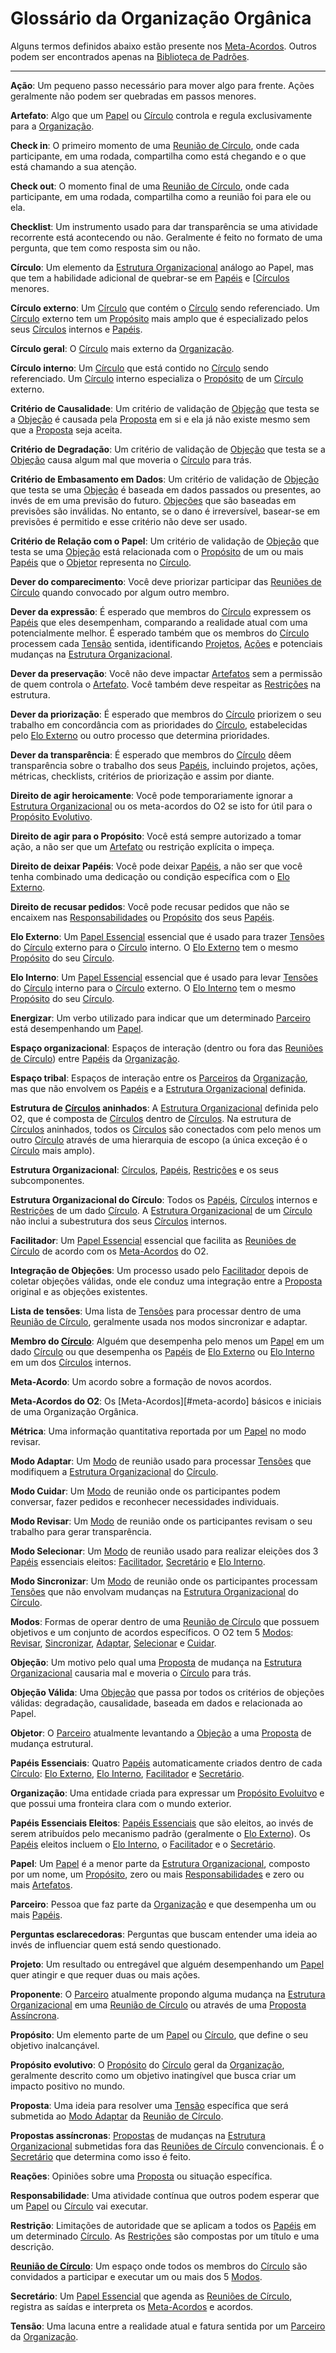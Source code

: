 # Glossário da Organização Orgânica

Alguns termos definidos abaixo estão presente nos [Meta-Acordos](meta-acordos.md). Outros podem ser encontrados apenas na [Biblioteca de Padrões][biblioteca].

***

**Ação**: Um pequeno passo necessário para mover algo para frente. Ações geralmente não podem ser quebradas em passos menores.

**Artefato**: Algo que um [Papel](#papel) ou [Círculo](#circulo) controla e regula exclusivamente para a [Organização](#organizacao).

**Check in**: O primeiro momento de uma [Reunião de Círculo](#reuniao-decirculo), onde cada participante, em uma rodada, compartilha como está chegando e o que está chamando a sua atenção.

**Check out**: O momento final de uma [Reunião de Círculo](#reuniao-de-circulo), onde cada participante, em uma rodada, compartilha como a reunião foi para ele ou ela.

**Checklist**: Um instrumento usado para dar transparência se uma atividade recorrente está acontecendo ou não. Geralmente é feito no formato de uma pergunta, que tem como resposta sim ou não.

**Círculo**: Um elemento da [Estrutura Organizacional](#estrutura-organizacional) análogo ao Papel, mas que tem a habilidade adicional de quebrar-se em [Papéis](#papeis) e [[Círculos](#circulo) menores.

**Círculo externo**: Um [Círculo](#circulo) que contém o [Círculo](#circulo) sendo referenciado. Um [Círculo](#circulo) externo tem um [Propósito](#proposito) mais amplo que é especializado pelos seus [Círculos](#circulo) internos e [Papéis](#papeis).

**Círculo geral**: O [Círculo](#circulo) mais externo da [Organização](#organizacao).

**Círculo interno**: Um [Círculo](#circulo) que está contido no [Círculo](#circulo) sendo referenciado. Um [Círculo](#circulo) interno especializa o [Propósito](#proposito) de um [Círculo](#circulo) externo.

**Critério de Causalidade**: Um critério de validação de [Objeção](#objecao) que testa se a [Objeção](#objecao) é causada pela [Proposta](#proposta) em si e ela já não existe mesmo sem que a [Proposta](#proposta) seja aceita.

**Critério de Degradação**: Um critério de validação de [Objeção](#objecao) que testa se a [Objeção](#objecao) causa algum mal que moveria o [Círculo](#circulo) para trás.

**Critério de Embasamento em Dados**: Um critério de validação de [Objeção](#objecao) que testa se uma [Objeção](#objecao) é baseada em dados passados ou presentes, ao invés de em uma previsão do futuro. [Objeções](#objecoes) que são baseadas em previsões são inválidas. No entanto, se o dano é irreversível, basear-se em previsões é permitido e esse critério não deve ser usado.

**Critério de Relação com o Papel**: Um critério de validação de [Objeção](#objecao) que testa se uma [Objeção](#objecao) está relacionada com o [Propósito](#proposito) de um ou mais [Papéis](#papeis) que o [Objetor](#objetor) representa no [Círculo](#circulo).

**Dever do comparecimento**: Você deve priorizar participar das [Reuniões de Círculo](#reuniao-de-circulo) quando convocado por algum outro membro.

**Dever da expressão**: É esperado que membros do [Círculo](#circulo) expressem os [Papéis](#papeis) que eles desempenham, comparando a realidade atual com uma potencialmente melhor. É esperado também que os membros do [Círculo](#circulo) processem cada [Tensão](#tensao) sentida, identificando [Projetos](#projeto), [Ações](#acoes) e potenciais mudanças na [Estrutura Organizacional](#estrutura-organizacional).

**Dever da preservação**: Você não deve impactar [Artefatos](#artefato) sem a permissão de quem controla o [Artefato](#artefato). Você também deve respeitar as [Restrições](#restricoes) na estrutura.

**Dever da priorização**: É esperado que membros do [Círculo](#circulo) priorizem o seu trabalho em concordância com as prioridades do [Círculo](#circulo), estabelecidas pelo [Elo Externo](#elo-externo) ou outro processo que determina prioridades.

**Dever da transparência**: É esperado que membros do [Círculo](#circulo) dêem transparência sobre o trabalho dos seus [Papéis](#papeis), incluindo projetos, ações, métricas, checklists, critérios de priorização e assim por diante.

**Direito de agir heroicamente**: Você pode temporariamente ignorar a [Estrutura Organizacional](#estrutura-organizacional) ou os meta-acordos do O2 se isto for útil para o [Propósito Evolutivo](#proposito-evolutivo).

**Direito de agir para o Propósito**: Você está sempre autorizado a tomar ação, a não ser que um [Artefato](#artefato) ou restrição explícita o impeça.

**Direito de deixar Papéis**: Você pode deixar [Papéis](#papeis), a não ser que você tenha combinado uma dedicação ou condição específica com o [Elo Externo](#elo-externo).

**Direito de recusar pedidos**: Você pode recusar pedidos que não se encaixem nas [Responsabilidades](#responsabilidade) ou [Propósito](#proposito) dos seus [Papéis](#papeis).

**Elo Externo**: Um [Papel Essencial](#papeis-essenciais) essencial que é usado para trazer [Tensões](#tensoes) do [Círculo](#circulo) externo para o [Círculo](#circulo) interno. O [Elo Externo](#elo-externo) tem o mesmo [Propósito](#proposito) do seu [Círculo](#circulo).

**Elo Interno**: Um [Papel Essencial](#papeis-essenciais) essencial que é usado para levar [Tensões](#tensoes) do [Círculo](#circulo) interno para o [Círculo](#circulo) externo. O [Elo Interno](#elo-interno) tem o mesmo [Propósito](#proposito) do seu [Círculo](#circulo).

**Energizar**: Um verbo utilizado para indicar que um determinado [Parceiro](#parceiro) está desempenhando um [Papel](#papel).

**Espaço organizacional**: Espaços de interação (dentro ou fora das [Reuniões de Círculo](#circulo)) entre [Papéis](#papeis) da [Organização](#organizacao).

**Espaço tribal**: Espaços de interação entre os [Parceiros](#parceiro) da [Organização](#organizacao), mas que não envolvem os [Papéis](#papeis) e a [Estrutura Organizacional](#estrutura-organizacional) definida.

**Estrutura de [Círculos](#circulo) aninhados**: A [Estrutura Organizacional](#estrutura-organizacional) definida pelo O2, que é composta de [Círculos](#circulo) dentro de [Círculos](#circulo). Na estrutura de [Círculos](#circulo) aninhados, todos os [Círculos](#circulo) são conectados com pelo menos um outro [Círculo](#circulo) através de uma hierarquia de escopo (a única exceção é o [Círculo](#circulo) mais amplo).

**Estrutura Organizacional**: [Círculos](#circulo), [Papéis](#papeis), [Restrições](#restricoes) e os seus subcomponentes.

**Estrutura Organizacional do Círculo**: Todos os [Papéis](#papeis), [Círculos](#circulo) internos e [Restrições](#restricoes) de um dado [Círculo](#circulo). A [Estrutura Organizacional](#estrutura-organizacional) de um [Círculo](#circulo) não inclui a subestrutura dos seus [Círculos](#circulo) internos.

**Facilitador**: Um [Papel Essencial](#papeis-essenciais) essencial que facilita as [Reuniões de Círculo](#circulo) de acordo com os [Meta-Acordos](#meta-acordo) do O2.

**Integração de Objeções**: Um processo usado pelo [Facilitador](#facilitador) depois de coletar objeções válidas, onde ele conduz uma integração entre a [Proposta](#proposta) original e as objeções existentes.

**Lista de tensões**: Uma lista de [Tensões](#tensoes) para processar dentro de uma [Reunião de Círculo](#reuniao-de-circulo), geralmente usada nos modos sincronizar e adaptar.

**Membro do [Círculo](#circulo)**: Alguém que desempenha pelo menos um [Papel](#papel) em um dado [Círculo](#circulo) ou que desempenha os [Papéis](#papeis) de [Elo Externo](#elo-externo) ou [Elo Interno](#elo-interno) em um dos [Círculos](#circulo) internos.

**Meta-Acordo**: Um acordo sobre a formação de novos acordos.

**Meta-Acordos do O2**: Os [Meta-Acordos][#meta-acordo] básicos e iniciais de uma Organização Orgânica.

**Métrica**: Uma informação quantitativa reportada por um [Papel](#papel) no modo revisar.

**Modo Adaptar**: Um [Modo](#modos) de reunião usado para processar [Tensões](#tensoes) que modifiquem a [Estrutura Organizacional](#estrutura-organizacional) do [Círculo](#circulo).

**Modo Cuidar**: Um [Modo](#modos) de reunião onde os participantes podem conversar, fazer pedidos e reconhecer necessidades individuais.

**Modo Revisar**: Um [Modo](#modos) de reunião onde os participantes revisam o seu trabalho para gerar transparência.

**Modo Selecionar**: Um [Modo](#modos) de reunião usado para realizar eleições dos 3 [Papéis](#papeis) essenciais eleitos: [Facilitador](#facilitador), [Secretário](#secretario) e [Elo Interno](#elo-interno).

**Modo Sincronizar**: Um [Modo](#modos) de reunião onde os participantes processam [Tensões](#tensoes) que não envolvam mudanças na [Estrutura Organizacional](#estrutura-organizacional) do [Círculo](#circulo).

**Modos**: Formas de operar dentro de uma [Reunião de Círculo](#reuniao-de-circulo) que possuem objetivos e um conjunto de acordos específicos. O O2 tem 5 [Modos](#modos): [Revisar](#modo-revisar), [Sincronizar](#modo-sincronizar), [Adaptar](#modo-adaptar), [Selecionar](#modo-selecionar) e [Cuidar](#modo-cuidar).

**Objeção**: Um motivo pelo qual uma [Proposta](#proposta) de mudança na [Estrutura Organizacional](#estrutura-organizacional) causaria mal e moveria o [Círculo](#circulo) para trás.

**Objeção Válida**: Uma [Objeção](#objecao) que passa por todos os critérios de objeções válidas: degradação, causalidade, baseada em dados e relacionada ao Papel.

**Objetor**: O [Parceiro](#parceiro) atualmente levantando a [Objeção](#objecao) a uma [Proposta](#proposta) de mudança estrutural.

**Papéis Essenciais**: Quatro [Papéis](#papeis) automaticamente criados dentro de cada [Círculo](#circulo): [Elo Externo](#elo-externo), [Elo Interno](#elo-interno), [Facilitador](#facilitator) e [Secretário](#secretario).

**Organização**: Uma entidade criada para expressar um [Propósito Evoluitvo](#proposito-evolutivo) e que possui uma fronteira clara com o mundo exterior.

**Papéis Essenciais Eleitos**: [Papéis Essenciais](#papeis-essenciais) que são eleitos, ao invés de serem atribuídos pelo mecanismo padrão (geralmente o [Elo Externo](#elo-externo)). Os [Papéis](#papeis) eleitos incluem o [Elo Interno](#elo-interno), o [Facilitador](#facilitador) e o [Secretário](#secretario).

**Papel**: Um [Papel](#papel) é a menor parte da [Estrutura Organizacional](#estrutura-organizacional), composto por um nome, um [Propósito](#proposito), zero ou mais [Responsabilidades](#responsabilidade) e zero ou mais [Artefatos](#artefato).

**Parceiro**: Pessoa que faz parte da [Organização](#organizacao) e que desempenha um ou mais [Papéis](#papeis).

**Perguntas esclarecedoras**: Perguntas que buscam entender uma ideia ao invés de influenciar quem está sendo questionado.

**Projeto**: Um resultado ou entregável que alguém desempenhando um [Papel](#papel) quer atingir e que requer duas ou mais ações.

**Proponente**: O [Parceiro](#parceiro) atualmente propondo alguma mudança na [Estrutura Organizacional](#estrutura-organizacional) em uma [Reunião de Círculo](#reuniao-de-circulo) ou através de uma [Proposta Assíncrona](#proposta-assincrona).

**Propósito**: Um elemento parte de um [Papel](#papel) ou [Círculo](#circulo), que define o seu objetivo inalcançável.

**Propósito evolutivo**: O [Propósito](#proposito) do [Círculo](#circulo) geral da [Organização](#organizacao), geralmente descrito como um objetivo inatingível que busca criar um impacto positivo no mundo.

**Proposta**: Uma ideia para resolver uma [Tensão](#tensao) específica que será submetida ao [Modo Adaptar](#modo-adaptar) da [Reunião de Círculo](#reuniao-de-circulo).

**Propostas assíncronas**: [Propostas](#proposta) de mudanças na [Estrutura Organizacional](#estrutura-organizacional) submetidas fora das [Reuniões de Círculo](#reuniao-de-circulo) convencionais. É o [Secretário](#secretario) que determina como isso é feito.

**Reações**: Opiniões sobre uma [Proposta](#proposta) ou situação específica.

**Responsabilidade**: Uma atividade contínua que outros podem esperar que um [Papel](#papel) ou [Círculo](#circulo) vai executar.

**Restrição**: Limitações de autoridade que se aplicam a todos os [Papéis](#papeis) em um determinado [Círculo](#circulo). As [Restrições](#restricoes) são compostas por um título e uma descrição.

<span id="reuniao-de-circulo">**[Reunião de Círculo](#reuniao-de-circulo)**</span>: Um espaço onde todos os membros do [Círculo](#circulo) são convidados a participar e executar um ou mais dos 5 [Modos](#modos).

**Secretário**: Um [Papel Essencial](#papeis-essenciais) que agenda as [Reuniões de Círculo](#reuniao-de-circulo), registra as saídas e interpreta os [Meta-Acordos](#meta-acordo) e acordos.

**Tensão**: Uma lacuna entre a realidade atual e fatura sentida por um [Parceiro](#parceiro) da [Organização](#organizacao).

[biblioteca]: <https://targetteal.com/pt/o2/biblioteca/>
